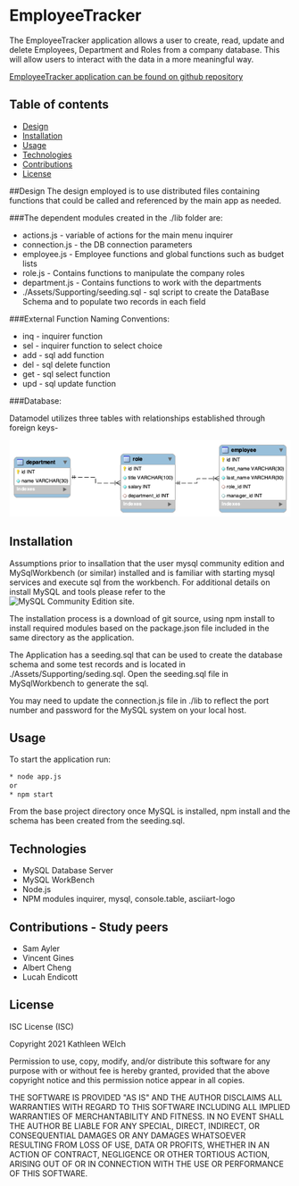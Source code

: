 # EmployeeTracker

The EmployeeTracker application allows a user to create, read, update and delete Employees, Department and Roles from a company database. This will allow users to interact with the data in a more meaningful way.



[EmployeeTracker application can be found on github repository ](https://github.com/ktywelch/EmployeTracker)

## Table of contents
* [Design](#Design)
* [Installation](#Installation)
* [Usage](#Usage)
* [Technologies](#Technologies)
* [Contributions](#Contributions)
* [License](#License)

##Design
The design employed is to use distributed files containing functions that could be called and referenced by the main app as needed.

###The dependent modules created in the ./lib folder  are:
* actions.js  - variable of actions for the main menu inquirer 
* connection.js - the DB connection parameters
* employee.js - Employee functions and global functions such as budget lists
* role.js - Contains functions to manipulate the company roles
* department.js - Contains functions to work with the departments
* ./Assets/Supporting/seeding.sql - sql script to create the DataBase Schema and to populate two records in each field


###External Function Naming Conventions:
* inq - inquirer function
* sel - inquirer function to select choice
* add - sql add function
* del - sql delete function
* get - sql select function
* upd - sql update function


###Database:

Datamodel utilizes three tables with relationships established through foreign keys-

![Database Schema](Assets/schema.png)

## Installation
Assumptions prior to insallation that the user mysql community edition and MySqlWorkbench (or similar) installed and is familiar with starting mysql services and execute sql from the workbench. For additional details on install MySQL and tools please refer to the ![MySQL Community Edition site.](https://www.mysql.com/products/community/) 

The installation process is a download of git source, using npm install to install required modules based on the package.json file included in the same directory as the application.

The Application has a seeding.sql that can be used to create the database schema and some test records and is located in ./Assets/Supporting/seding.sql. Open the seeding.sql file in MySqlWorkbench to generate the sql. 

You may need to update the connection.js file in ./lib to reflect the port number and password for the MySQL system on your local host.

## Usage
To start the application run:

    * node app.js  
    or 
    * npm start

From the base project directory once MySQL is installed, npm install and the schema has been created from the seeding.sql.

## Technologies
* MySQL Database Server
* MySQL WorkBench
* Node.js
* NPM modules inquirer, mysql, console.table, asciiart-logo

## Contributions - Study peers
* Sam Ayler
* Vincent Gines
* Albert Cheng
* Lucah Endicott

## License
ISC License (ISC)

Copyright 2021 Kathleen WElch

Permission to use, copy, modify, and/or distribute this software for any purpose with or without fee is hereby granted, provided that the above copyright notice and this permission notice appear in all copies.

THE SOFTWARE IS PROVIDED "AS IS" AND THE AUTHOR DISCLAIMS ALL WARRANTIES WITH REGARD TO THIS SOFTWARE INCLUDING ALL IMPLIED WARRANTIES OF MERCHANTABILITY AND FITNESS. IN NO EVENT SHALL THE AUTHOR BE LIABLE FOR ANY SPECIAL, DIRECT, INDIRECT, OR CONSEQUENTIAL DAMAGES OR ANY DAMAGES WHATSOEVER RESULTING FROM LOSS OF USE, DATA OR PROFITS, WHETHER IN AN ACTION OF CONTRACT, NEGLIGENCE OR OTHER TORTIOUS ACTION, ARISING OUT OF OR IN CONNECTION WITH THE USE OR PERFORMANCE OF THIS SOFTWARE.
